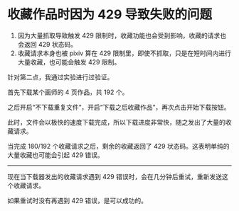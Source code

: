 # 收藏作品时因为 429 导致失败的问题

1. 因为大量抓取导致触发 429 限制时，收藏功能也会受到影响，收藏的请求也会返回 429 状态码。
2. 收藏请求本身也被 pixiv 算在 429 限制里，即使不抓取，只是在短时间内进行大量收藏，也可能会触发 429 限制。

针对第二点，我通过实验进行过验证。

首先下载某个画师的 4 页作品，共 192 个。

之后开启“不下载重复文件”，开启“下载之后收藏作品”，再次点击开始下载按钮。

此时，文件会以极快的速度下载完成，所以下载进度非常快，随之发出了大量的收藏请求。

当完成 180/192 个收藏请求之后，剩余的收藏返回了 429 状态码。这表明单纯的大量收藏也可能会引起 429 错误。

-------------

现在当下载器发出的收藏请求遇到 429 错误时，会在几分钟后重试，重新发送这个收藏请求。

如果重试时没有再遇到 429 错误，是可以成功的。